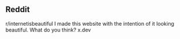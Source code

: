 ## Reddit

r/internetisbeautiful
I made this website with the intention of it looking beautiful. What do you think?
x.dev